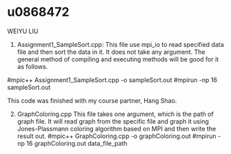 u0868472
========

WEIYU LIU

1. Assignment1_SampleSort.cpp:
  This file use mpi_io to read specified data file and then sort the data in it. It does not take any argument. The general method of compiling and executing methods will be good for it as follows.

  #mpic++ Assignment1_SampleSort.cpp -o sampleSort.out
  #mpirun -np 16 sampleSort.out

  This code was finished with my course partner, Hang Shao.
   
2. GraphColoring.cpp
  This file takes one argument, which is the path of graph file. It will read graph from the specific file and graph it using Jones-Plassmann coloring algorithm based on MPI and then write the result out.
  #mpic++ GraphColoring.cpp -o graphColoring.out
  #mpirun -np 16 graphColoring.out data_file_path
